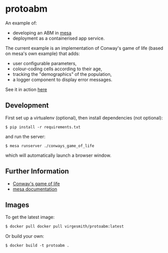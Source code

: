 
# protoabm

An example of:
- developing an ABM in [mesa](https://mesa.readthedocs.io/en/master/) 
- deployment as a containerised app service. 

The current example is an implementation of Conway's game of life (based on mesa's own example) that adds:
- user configurable parameters,
- colour-coding cells according to their age, 
- tracking the "demographics" of the population,
- a logger component to display error messages.

See it in action [here](https://protoabm.azurewebsites.net)

## Development

First set up a virtualenv (optional), then install dependencies (not optional):
```
$ pip install -r requirements.txt
```
and run the server:
```
$ mesa runserver ./conways_game_of_life
```
which will automatically launch a browser window.

## Further Information

- [Conway's game of life](https://en.wikipedia.org/wiki/Conway%27s_Game_of_Life)
- [mesa documentation](https://mesa.readthedocs.io/en/master/index.html)

## Images

To get the latest image: 
```bash
$ docker pull docker pull virgesmith/protoabm:latest
```

Or build your own:
```
$ docker build -t protoabm .
```
